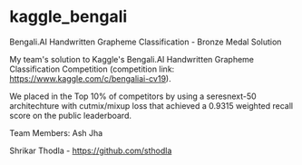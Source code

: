 # kaggle_bengali
Bengali.AI Handwritten Grapheme Classification - Bronze Medal Solution

My team's solution to Kaggle's Bengali.AI Handwritten Grapheme Classification Competition (competition link: https://www.kaggle.com/c/bengaliai-cv19). 

We placed in the Top 10% of competitors by using a seresnext-50 architechture with cutmix/mixup loss that achieved a 0.9315 weighted recall score on the public leaderboard.

Team Members:
Ash Jha

Shrikar Thodla - https://github.com/sthodla
